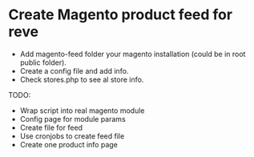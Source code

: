 # Create Magento product feed for reve  
- Add magento-feed folder your magento installation (could be in root public folder).
- Create a config file and add info.
- Check stores.php to see al store info.


TODO:
- Wrap script into real magento module
- Config page for module params
- Create file for feed 
- Use cronjobs to create feed file
- Create one product info page
